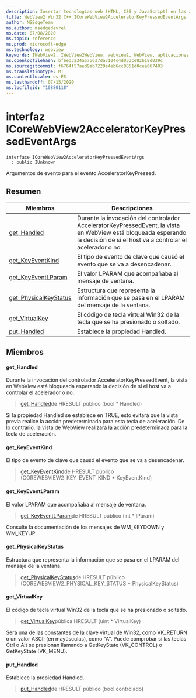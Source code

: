 ```yaml
---
description: Insertar tecnologías web (HTML, CSS y JavaScript) en las aplicaciones nativas con el control Microsoft Edge WebView2
title: WebView2 Win32 C++ ICoreWebView2AcceleratorKeyPressedEventArgs
author: MSEdgeTeam
ms.author: msedgedevrel
ms.date: 07/08/2020
ms.topic: reference
ms.prod: microsoft-edge
ms.technology: webview
keywords: IWebView2, IWebView2WebView, webview2, WebView, aplicaciones Win32, Win32, Edge, ICoreWebView2, ICoreWebView2Controller, control de explorador, HTML Edge, ICoreWebView2AcceleratorKeyPressedEventArgs
ms.openlocfilehash: bf6ed3234a575637da7104c4d033ce82b18d039c
ms.sourcegitcommit: f6764f57aed9ab7229e4eb6cc8851d0cea667403
ms.translationtype: MT
ms.contentlocale: es-ES
ms.lasthandoff: 07/15/2020
ms.locfileid: "10880118"
---
```

# interfaz ICoreWebView2AcceleratorKeyPressedEventArgs 

```
interface ICoreWebView2AcceleratorKeyPressedEventArgs
  : public IUnknown
```

Argumentos de evento para el evento AcceleratorKeyPressed.

## Resumen

 Miembros                        | Descripciones
--------------------------------|---------------------------------------------
[get_Handled](#get_handled) | Durante la invocación del controlador AcceleratorKeyPressedEvent, la vista en WebView está bloqueada esperando la decisión de si el host va a controlar el acelerador o no.
[get_KeyEventKind](#get_keyeventkind) | El tipo de evento de clave que causó el evento que se va a desencadenar.
[get_KeyEventLParam](#get_keyeventlparam) | El valor LPARAM que acompañaba al mensaje de ventana.
[get_PhysicalKeyStatus](#get_physicalkeystatus) | Estructura que representa la información que se pasa en el LPARAM del mensaje de la ventana.
[get_VirtualKey](#get_virtualkey) | El código de tecla virtual Win32 de la tecla que se ha presionado o soltado.
[put_Handled](#put_handled) | Establece la propiedad Handled.

## Miembros

#### get_Handled 

Durante la invocación del controlador AcceleratorKeyPressedEvent, la vista en WebView está bloqueada esperando la decisión de si el host va a controlar el acelerador o no.

> [get_Handled](#get_handled)de HRESULT público (bool * Handled)

Si la propiedad Handled se establece en TRUE, esto evitará que la vista previa realice la acción predeterminada para esta tecla de aceleración. De lo contrario, la vista de WebView realizará la acción predeterminada para la tecla de aceleración.

#### get_KeyEventKind 

El tipo de evento de clave que causó el evento que se va a desencadenar.

> [get_KeyEventKind](#get_keyeventkind)de HRESULT público (COREWEBVIEW2_KEY_EVENT_KIND * KeyEventKind)

#### get_KeyEventLParam 

El valor LPARAM que acompañaba al mensaje de ventana.

> [get_KeyEventLParam](#get_keyeventlparam)de HRESULT público (int * lParam)

Consulte la documentación de los mensajes de WM_KEYDOWN y WM_KEYUP.

#### get_PhysicalKeyStatus 

Estructura que representa la información que se pasa en el LPARAM del mensaje de la ventana.

> [get_PhysicalKeyStatus](#get_physicalkeystatus)de HRESULT público (COREWEBVIEW2_PHYSICAL_KEY_STATUS * PhysicalKeyStatus)

#### get_VirtualKey 

El código de tecla virtual Win32 de la tecla que se ha presionado o soltado.

> [get_VirtualKey](#get_virtualkey)pública HRESULT (uint * VirtualKey)

Será una de las constantes de la clave virtual de Win32, como VK_RETURN o un valor ASCII (en mayúsculas), como "A". Puede comprobar si las teclas Ctrl o Alt se presionan llamando a GetKeyState (VK_CONTROL) o GetKeyState (VK_MENU).

#### put_Handled 

Establece la propiedad Handled.

> [put_Handled](#put_handled)de HRESULT público (bool controlado)

